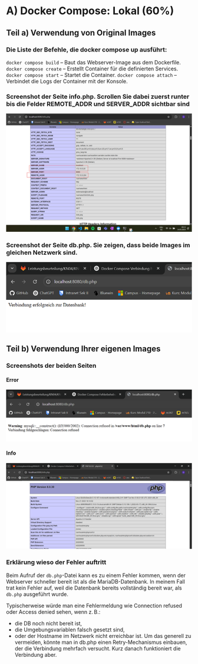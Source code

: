 # A) Docker Compose: Lokal (60%)

## Teil a) Verwendung von Original Images

### Die Liste der Befehle, die docker compose up ausführt:

``docker compose build`` – Baut das Webserver-Image aus dem Dockerfile.
``docker compose create`` – Erstellt Container für die definierten Services.
``docker compose start`` – Startet die Container.
``docker compose attach`` – Verbindet die Logs der Container mit der Konsole.

### Screenshot der Seite info.php. Scrollen Sie dabei zuerst runter bis die Felder REMOTE_ADDR und SERVER_ADDR sichtbar sind

![info.php](info.png)

### Screenshot der Seite db.php. Sie zeigen, dass beide Images im gleichen Netzwerk sind.
![db.php](db.png)


## Teil b) Verwendung Ihrer eigenen Images

### Screenshots der beiden Seiten
#### Error
![error.php](error.png)
#### Info
![infoo.php](infoo.png)


### Erklärung wieso der Fehler auftritt

Beim Aufruf der ``db.php``-Datei kann es zu einem Fehler kommen, wenn der Webserver schneller bereit ist als die MariaDB-Datenbank. In meinem Fall trat kein Fehler auf, weil die Datenbank bereits vollständig bereit war, als ``db.php`` ausgeführt wurde.

Typischerweise würde man eine Fehlermeldung wie Connection refused oder Access denied sehen, wenn z. B.:

- die DB noch nicht bereit ist,
- die Umgebungsvariablen falsch gesetzt sind,
- oder der Hostname im Netzwerk nicht erreichbar ist.
Um das generell zu vermeiden, könnte man in db.php einen Retry-Mechanismus einbauen, der die Verbindung mehrfach versucht.
Kurz danach funktioniert die Verbindung aber.